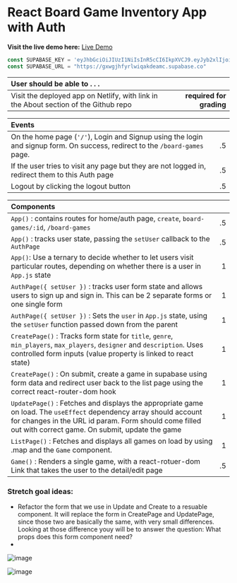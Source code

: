 # React Board Game Inventory App with Auth

**Visit the live demo here:** [Live Demo](https://agitated-curran-e4cde6.netlify.app/)

```js
const SUPABASE_KEY = 'eyJhbGciOiJIUzI1NiIsInR5cCI6IkpXVCJ9.eyJyb2xlIjoiYW5vbiIsImlhdCI6MTYzNjQxMTMxMiwiZXhwIjoxOTUxOTg3MzEyfQ.PHekiwfLxT73qQsLklp0QFEfNx9NlmkssJFDnlvNIcA'
const SUPABASE_URL = "https://gxwgjhfyrlwiqakdeamc.supabase.co"
```

| User should be able to . . .                                                         |             |
| :----------------------------------------------------------------------------------- | ----------: |
| Visit the deployed app on Netlify, with link in the About section of the Github repo |  **required for grading** |

| Events                                                                                |             |
| :----------------------------------------------------------------------------------- | ----------: |
| On the home page (`'/'`), Login and Signup using the login and signup form. On success, redirect to the `/board-games` page. | .5|
| If the user tries to visit any page but they are not logged in, redirect them to this Auth page   |        .5 |
| Logout by clicking the logout button                                                       |       .5 |

| Components                                                                                |             |
| :----------------------------------------------------------------------------------- | ----------: |
| `App()` : contains routes for home/auth page, `create`, `board-games/:id`, `/board-games` |.5|
| `App()` : tracks user state, passing the `setUser` callback to the `AuthPage` |.5|
|  `App()`:  Use a ternary to decide whether to let users visit particular routes, depending on whether there is a user in `App.js` state |1|
| `AuthPage({ setUser })` : tracks user form state and allows users to sign up and sign in. This can be 2 separate forms or one single form |1|
| `AuthPage({ setUser })` : Sets the `user` in `App.js` state, using the `setUser` function passed down from the parent |1|
| `CreatePage()` : Tracks form state for `title`, `genre`, `min_players`, `max_players`, `designer` and `description`. Uses controlled form inputs (value property is linked to react state) |1|
| `CreatePage()` : On submit, create a game in supabase using form data and redirect user back to the list page using the correct react-router-dom hook |1|
| `UpdatePage()` : Fetches and displays the appropriate game on load. The `useEffect` dependency array should account for changes in the URL id param. Form should come filled out with correct game. On submit, update the game |1|
| `ListPage()` : Fetches and displays all games on load by using .map and the `Game` component. |1|
| `Game()` : Renders a single game, with a react-rotuer-dom Link that takes the user to the detail/edit page  |.5|

### Stretch goal ideas:
- Refactor the form that we use in Update and Create to a resuable component. It will replace the form in CreatePage and UpdatePage, since those two are basically the same, with very small differences. Looking at those difference youy will be to answer the question: What props does this form component need?
- 
![image](https://user-images.githubusercontent.com/16160135/150246042-72212c59-82b4-46d5-8cbc-a053d661ab31.png)

![image](https://user-images.githubusercontent.com/16160135/150426141-462957b3-9342-47f8-824a-b09ebf39d7b8.png)
